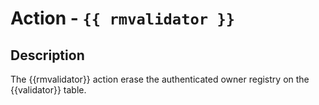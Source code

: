 # Action - `{{ rmvalidator }}`

## Description

The {{rmvalidator}} action erase the authenticated owner registry on the {{validator}} table. 
